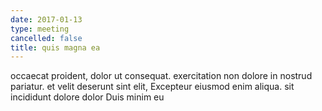 ```yaml
---
date: 2017-01-13
type: meeting
cancelled: false
title: quis magna ea
---
```

occaecat proident, dolor ut consequat. exercitation non dolore in nostrud pariatur. et velit deserunt sint elit, Excepteur eiusmod enim aliqua. sit incididunt dolore dolor Duis minim eu